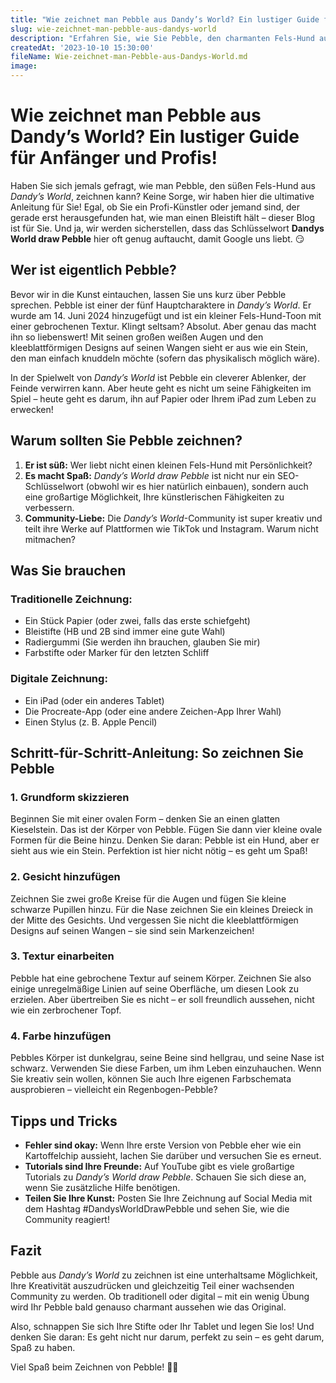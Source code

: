 ```yaml
---
title: "Wie zeichnet man Pebble aus Dandy’s World? Ein lustiger Guide für Anfänger und Profis!"
slug: wie-zeichnet-man-pebble-aus-dandys-world
description: "Erfahren Sie, wie Sie Pebble, den charmanten Fels-Hund aus Dandy’s World, zeichnen können! Mit einfachen Tipps und witzigen Anekdoten wird Ihr Kunstwerk garantiert ein Hit."
createdAt: '2023-10-10 15:30:00'
fileName: Wie-zeichnet-man-Pebble-aus-Dandys-World.md
image: 
---
```


# Wie zeichnet man Pebble aus Dandy’s World? Ein lustiger Guide für Anfänger und Profis!

Haben Sie sich jemals gefragt, wie man Pebble, den süßen Fels-Hund aus *Dandy’s World*, zeichnen kann? Keine Sorge, wir haben hier die ultimative Anleitung für Sie! Egal, ob Sie ein Profi-Künstler oder jemand sind, der gerade erst herausgefunden hat, wie man einen Bleistift hält – dieser Blog ist für Sie. Und ja, wir werden sicherstellen, dass das Schlüsselwort **Dandys World draw Pebble** hier oft genug auftaucht, damit Google uns liebt. 😏

## Wer ist eigentlich Pebble?

Bevor wir in die Kunst eintauchen, lassen Sie uns kurz über Pebble sprechen. Pebble ist einer der fünf Hauptcharaktere in *Dandy’s World*. Er wurde am 14. Juni 2024 hinzugefügt und ist ein kleiner Fels-Hund-Toon mit einer gebrochenen Textur. Klingt seltsam? Absolut. Aber genau das macht ihn so liebenswert! Mit seinen großen weißen Augen und den kleeblattförmigen Designs auf seinen Wangen sieht er aus wie ein Stein, den man einfach knuddeln möchte (sofern das physikalisch möglich wäre).

In der Spielwelt von *Dandy’s World* ist Pebble ein cleverer Ablenker, der Feinde verwirren kann. Aber heute geht es nicht um seine Fähigkeiten im Spiel – heute geht es darum, ihn auf Papier oder Ihrem iPad zum Leben zu erwecken!

## Warum sollten Sie Pebble zeichnen?

1. **Er ist süß:** Wer liebt nicht einen kleinen Fels-Hund mit Persönlichkeit?
2. **Es macht Spaß:** *Dandy’s World draw Pebble* ist nicht nur ein SEO-Schlüsselwort (obwohl wir es hier natürlich einbauen), sondern auch eine großartige Möglichkeit, Ihre künstlerischen Fähigkeiten zu verbessern.
3. **Community-Liebe:** Die *Dandy’s World*-Community ist super kreativ und teilt ihre Werke auf Plattformen wie TikTok und Instagram. Warum nicht mitmachen?

## Was Sie brauchen

### Traditionelle Zeichnung:
- Ein Stück Papier (oder zwei, falls das erste schiefgeht)
- Bleistifte (HB und 2B sind immer eine gute Wahl)
- Radiergummi (Sie werden ihn brauchen, glauben Sie mir)
- Farbstifte oder Marker für den letzten Schliff

### Digitale Zeichnung:
- Ein iPad (oder ein anderes Tablet)
- Die Procreate-App (oder eine andere Zeichen-App Ihrer Wahl)
- Einen Stylus (z. B. Apple Pencil)

## Schritt-für-Schritt-Anleitung: So zeichnen Sie Pebble

### 1. **Grundform skizzieren**
Beginnen Sie mit einer ovalen Form – denken Sie an einen glatten Kieselstein. Das ist der Körper von Pebble. Fügen Sie dann vier kleine ovale Formen für die Beine hinzu. Denken Sie daran: Pebble ist ein Hund, aber er sieht aus wie ein Stein. Perfektion ist hier nicht nötig – es geht um Spaß!

### 2. **Gesicht hinzufügen**
Zeichnen Sie zwei große Kreise für die Augen und fügen Sie kleine schwarze Pupillen hinzu. Für die Nase zeichnen Sie ein kleines Dreieck in der Mitte des Gesichts. Und vergessen Sie nicht die kleeblattförmigen Designs auf seinen Wangen – sie sind sein Markenzeichen!

### 3. **Textur einarbeiten**
Pebble hat eine gebrochene Textur auf seinem Körper. Zeichnen Sie also einige unregelmäßige Linien auf seine Oberfläche, um diesen Look zu erzielen. Aber übertreiben Sie es nicht – er soll freundlich aussehen, nicht wie ein zerbrochener Topf.

### 4. **Farbe hinzufügen**
Pebbles Körper ist dunkelgrau, seine Beine sind hellgrau, und seine Nase ist schwarz. Verwenden Sie diese Farben, um ihm Leben einzuhauchen. Wenn Sie kreativ sein wollen, können Sie auch Ihre eigenen Farbschemata ausprobieren – vielleicht ein Regenbogen-Pebble?

## Tipps und Tricks

- **Fehler sind okay:** Wenn Ihre erste Version von Pebble eher wie ein Kartoffelchip aussieht, lachen Sie darüber und versuchen Sie es erneut.
- **Tutorials sind Ihre Freunde:** Auf YouTube gibt es viele großartige Tutorials zu *Dandy’s World draw Pebble*. Schauen Sie sich diese an, wenn Sie zusätzliche Hilfe benötigen.
- **Teilen Sie Ihre Kunst:** Posten Sie Ihre Zeichnung auf Social Media mit dem Hashtag #DandysWorldDrawPebble und sehen Sie, wie die Community reagiert!

## Fazit

Pebble aus *Dandy’s World* zu zeichnen ist eine unterhaltsame Möglichkeit, Ihre Kreativität auszudrücken und gleichzeitig Teil einer wachsenden Community zu werden. Ob traditionell oder digital – mit ein wenig Übung wird Ihr Pebble bald genauso charmant aussehen wie das Original.

Also, schnappen Sie sich Ihre Stifte oder Ihr Tablet und legen Sie los! Und denken Sie daran: Es geht nicht nur darum, perfekt zu sein – es geht darum, Spaß zu haben.

Viel Spaß beim Zeichnen von Pebble! 🎨🐾